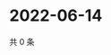 # 2022-06-14

共 0 条

<!-- BEGIN WEIBO -->
<!-- 最后更新时间 Tue Jun 14 2022 03:10:17 GMT+0800 (China Standard Time) -->

<!-- END WEIBO -->
